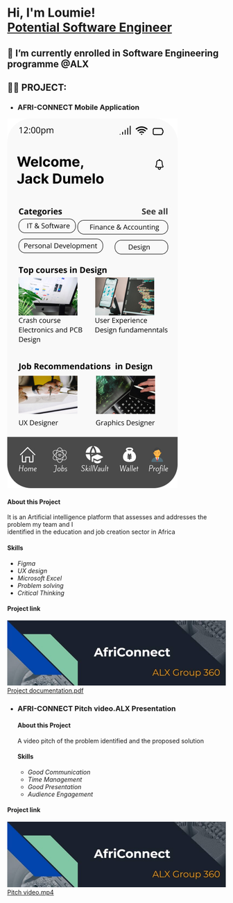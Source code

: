 <h1>Hi, I'm Loumie! <br/><a href="https://github.com/Iamloumie">Potential Software Engineer</a>

<h2>🌱 I’m currently enrolled in Software Engineering programme @ALX</h2>

<h2>👨‍💻 PROJECT:</h2>

- <h3><b>AFRI-CONNECT</b> Mobile Application</h3>
![App homepage screenshot](Homepage.jpg)


  <h4>About this Project</h4>
  <p>It is an Artificial intelligence platform that assesses and addresses the problem my team and I <Br>identified in the education and job creation sector in Africa</p>
  <h4>Skills</h4>
  <ul>
    <li><em>Figma</em></li>
    <li><em>UX design</em></li>
    <li><em>Microsoft Excel</em></li>
     <li><em>Problem solving</em></li>
      <li><em>Critical Thinking</em></li>
  </ul>

<h4>Project link</h4>

  
  <div><a href="https://drive.google.com/file/d/1UGMnZT_JjPjz6xpXt-OWKRX9PXwq62HR/view?usp=drive_link">
  <img src="53fd4eac-8cd8-47eb-afa6-a228af17ad27.JPG" alt="presentation screenshot">
  <figcaption>Project documentation.pdf</figcaption>
</a></div>

- <h3><b>AFRI-CONNECT</b> Pitch video.ALX Presentation</h3>



  <h4>About this Project</h4>
  <p>A video pitch of the problem identified and the proposed solution</p>
  <h4>Skills</h4>
  <ul>
    <li><em>Good Communication</em></li>
    <li><em>Time Management</em></li>
    <li><em>Good Presentation</em></li>
     <li><em>Audience Engagement</em></li>
  </ul>

<h4>Project link</h4>
  
  <div><a href="https://youtu.be/I6EwTVhJ2ro">
  <img src="53fd4eac-8cd8-47eb-afa6-a228af17ad27.JPG" alt="presentation screenshot">
  <figcaption>Pitch video.mp4</figcaption>
</a></div>




